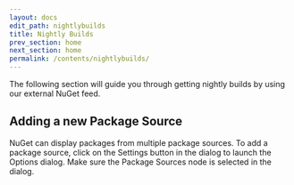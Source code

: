 ```yaml
---
layout: docs
edit_path: nightlybuilds
title: Nightly Builds
prev_section: home
next_section: home
permalink: /contents/nightlybuilds/
---
```


The following section will guide you through getting nightly builds by using our external NuGet feed.

## Adding a new Package Source

NuGet can display packages from multiple package sources. To add a package source, click on the Settings button in the dialog to launch the Options dialog. Make sure the Package Sources node is selected in the dialog.
